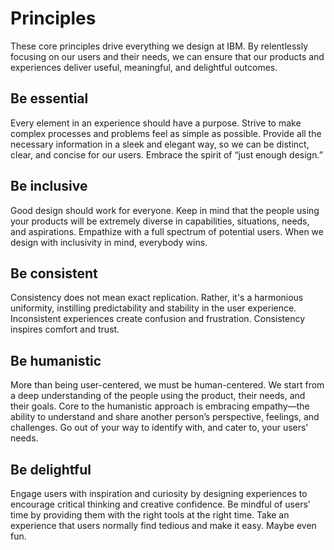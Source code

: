 # Principles

These core principles drive everything we design at IBM. By relentlessly focusing on our users and their needs, we can ensure that our products and experiences deliver useful, meaningful, and delightful outcomes.  

## Be essential

Every element in an experience should have a purpose. Strive to make complex processes and problems feel as simple as possible. Provide all the necessary information in a sleek and elegant way, so we can be distinct, clear, and concise for our users. Embrace the spirit of “just enough design.”

## Be inclusive

Good design should work for everyone. Keep in mind that the people using your products will be extremely diverse in capabilities, situations, needs, and aspirations. Empathize with a full spectrum of potential users. When we design with inclusivity in mind, everybody wins. 

## Be consistent

Consistency does not mean exact replication. Rather, it's a harmonious uniformity, instilling predictability and stability in the user experience. Inconsistent experiences create confusion and frustration. Consistency inspires comfort and trust.

## Be humanistic

More than being user-centered, we must be human-centered. We start from a deep understanding of the people using the product, their needs, and their goals. Core to the humanistic approach is embracing empathy—the ability to understand and share another personʼs perspective, feelings, and challenges. Go out of your way to identify with, and cater to, your users' needs. 

## Be delightful

Engage users with inspiration and curiosity by designing experiences to encourage critical thinking and creative confidence. Be mindful of usersʼ time by providing them with the right tools at the right time. Take an experience that users normally find tedious and make it easy. Maybe even fun.

